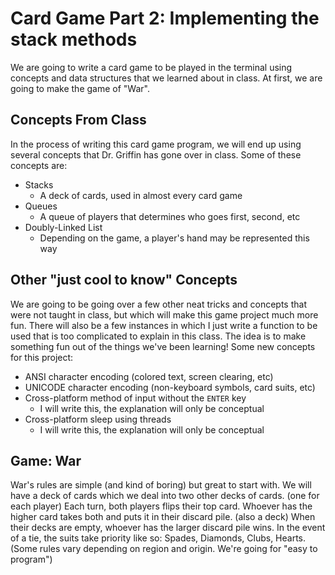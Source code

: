 # Card Game Part 2: Implementing the stack methods
We are going to write a card game to be played in the terminal using concepts
and data structures that we learned about in class. At first, we are going to
make the game of "War".

## Concepts From Class
In the process of writing this card game program, we will end up using several
concepts that Dr. Griffin has gone over in class. Some of these concepts are:
* Stacks 
    * A deck of cards, used in almost every card game
* Queues 
    * A queue of players that determines who goes first, second, etc
* Doubly-Linked List 
    * Depending on the game, a player's hand may be represented this way

## Other "just cool to know" Concepts
We are going to be going over a few other neat tricks and concepts that were
not taught in class, but which will make this game project much more fun. There
will also be a few instances in which I just write a function to be used that
is too complicated to explain in this class. The idea is to make something fun
out of the things we've been learning! Some new concepts for this project:
* ANSI character encoding (colored text, screen clearing, etc)
* UNICODE character encoding (non-keyboard symbols, card suits, etc)
* Cross-platform method of input without the `ENTER` key
    * I will write this, the explanation will only be conceptual
* Cross-platform sleep using threads
    * I will write this, the explanation will only be conceptual

## Game: War
War's rules are simple (and kind of boring) but great to start with. We will
have a deck of cards which we deal into two other decks of cards. (one for each
player) Each turn, both players flips their top card. Whoever has the higher
card takes both and puts it in their discard pile. (also a deck) When their
decks are empty, whoever has the larger discard pile wins. In the event of
a tie, the suits take priority like so: Spades, Diamonds, Clubs, Hearts.
(Some rules vary depending on region and origin. We're going for "easy to
program")